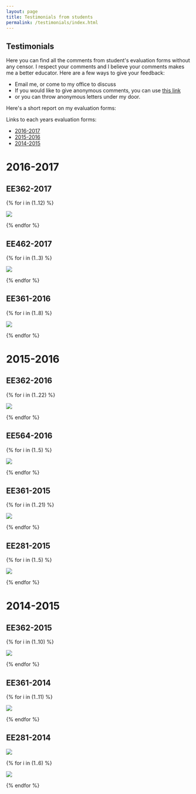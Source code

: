 ```yaml
---
layout: page
title: Testimonials from students
permalink: /testimonials/index.html
---
```


## Testimonials

Here you can find all the comments from student's evaluation forms without any censor. I respect your comments and I believe your comments makes me a better educator. Here are a few ways to give your feedback:

- Email me, or come to my office to discuss
- If you would like to give anonymous comments, you can use [this link](http://bit.do/ee361)
- or you can throw anonymous letters under my door.

Here's a short report on my evaluation forms:





Links to each years evaluation forms:

- [2016-2017](#2016-2017)
- [2015-2016](#2015-2016)
- [2014-2015](#2014-2015)

# 2016-2017

## EE362-2017

{% for i in (1..12) %}

<div class="image">
<img src="../images/evaluation/ee362_2017/file-{{ i }}.jpg" ><br>
</div>

{% endfor %}


## EE462-2017

{% for i in (1..3) %}

<div class="image">
<img src="../images/evaluation/ee462_2017/file-{{ i }}.jpg" ><br>
</div>

{% endfor %}

## EE361-2016

{% for i in (1..8) %}

<div class="image">
<img src="../images/evaluation/ee361_2016/file-{{ i }}.jpg" ><br>
</div>

{% endfor %}

# 2015-2016

## EE362-2016

{% for i in (1..22) %}

<div class="image">
<img src="../images/evaluation/ee362_2016/file-{{ i }}.jpg" ><br>
</div>

{% endfor %}

## EE564-2016

{% for i in (1..5) %}

<div class="image">
<img src="../images/evaluation/ee564_2016/file-{{ i }}.jpg" ><br>
</div>

{% endfor %}

## EE361-2015

{% for i in (1..21) %}

<div class="image">
<img src="../images/evaluation/ee361_2015/file-{{ i }}.jpg" ><br>
</div>

{% endfor %}

## EE281-2015

{% for i in (1..5) %}

<div class="image">
<img src="../images/evaluation/ee281_2015/file-{{ i }}.jpg" ><br>
</div>

{% endfor %}

# 2014-2015

## EE362-2015

{% for i in (1..10) %}

<div class="image">
<img src="../images/evaluation/ee362_2015/file-{{ i }}.jpg" ><br>
</div>

{% endfor %}

## EE361-2014

{% for i in (1..11) %}

<div class="image">
<img src="../images/evaluation/ee361_2014/file-{{ i }}.jpg" ><br>
</div>

{% endfor %}

## EE281-2014

<div class="image">
<img src="../images/evaluation/ee281_2014/file-0.png"><br>
</div>

{% for i in (1..6) %}

<div class="image">
<img src="../images/evaluation/ee281_2014/file-{{ i }}.jpg" ><br>
</div>

{% endfor %}


